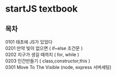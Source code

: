 # startJS textbook

## 목차

0101 태초에 JS가 있었다<br>
0201 만약 빛이 없으면 ( if~else 조건문 ) <br>
0202 지구가 생길 때까지 ( for, while )<br>
0203 인간만들기 ( class,constructor,this )<br>
0301 Move To The Visible (node, express 서버세팅)<br>
<br>
<br>
<br>
<br>
<br>
